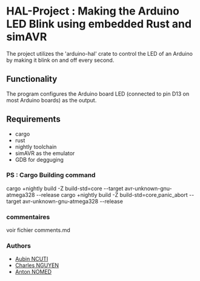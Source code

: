 # HAL-Project : Making the Arduino LED Blink using embedded Rust and simAVR

The project utilizes the 'arduino-hal' crate to control the LED of an Arduino by making it blink on and off every second.

## Functionality

The program configures the Arduino board LED (connected to pin D13 on most Arduino boards) as the output.

## Requirements

- cargo
- rust
- nightly toolchain
- simAVR as the emulator
- GDB for degguging

### PS : Cargo Building command

cargo +nightly build -Z build-std=core --target avr-unknown-gnu-atmega328 --release
cargo +nightly build -Z build-std=core,panic_abort --target avr-unknown-gnu-atmega328 --release


### commentaires

voir fichier comments.md

### Authors

- [Aubin NCUTI](https://github.com/aubinmega)
- [Charles NGUYEN](https://github.com/Sylkka)
- [Anton NOMED](https://github.com/Coraz0nn)

